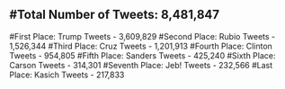 #Total Number of Tweets: 8,481,847 
---
#First Place: Trump Tweets - 3,609,829
#Second Place: Rubio Tweets - 1,526,344
#Third Place: Cruz Tweets - 1,201,913
#Fourth Place: Clinton Tweets - 954,805
#Fifth Place: Sanders Tweets - 425,240
#Sixth Place: Carson Tweets - 314,301
#Seventh Place: Jeb! Tweets - 232,566
#Last Place: Kasich Tweets - 217,833
